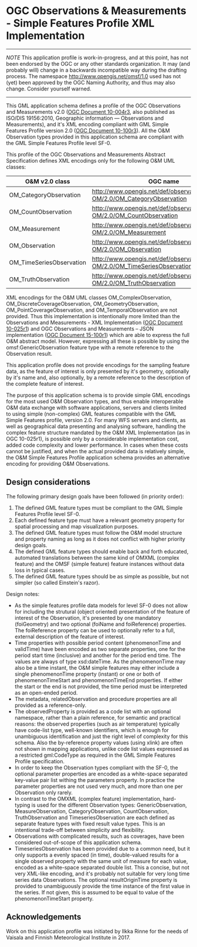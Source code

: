 # OGC Observations &amp; Measurements - Simple Features Profile XML Implementation

---
*NOTE* This application profile is work-in-progress, and at this point, has not been endorsed by the OGC or any other standards organization. It may (and probably will) change in a backwards incompatible way during the drafting process. The namespace http://www.opengis.net/omsf/1.0 used has not (yet) been approved by the OGC Naming Authority, and thus may also change. Consider yourself warned.

---

This GML application schema defines a profile of the OGC Observations and Measurements v2.0 ([OGC Document 10-004r3](http://portal.opengeospatial.org/files/?artifact_id=41579), also published as ISO/DIS 19156:2010, Geographic information — Observations and Measurements), and it's XML encoding compliant with GML Simple Features Profile version 2.0 ([OGC Document 10-100r3](http://portal.opengeospatial.org/files/?artifact_id=42729)). All the O&M Observation types provided in this application schema are compliant with the GML Simple Features Profile level SF-0.

This profile of the OGC Observations and Measurements Abstract Specification defines XML encodings only for the following O&M UML classes:

O&M v2.0 class | OGC name | OMSF feature type |
---------|----------|------------------|
OM\_CategoryObservation | http://www.opengis.net/def/observationType/OGC-OM/2.0/OM_CategoryObservation | omsf:CategoryObservation
OM\_CountObservation | http://www.opengis.net/def/observationType/OGC-OM/2.0/OM_CountObservation | omsf:CountObservation
OM\_Measurement | http://www.opengis.net/def/observationType/OGC-OM/2.0/OM_Measurement | omsf:MeasureObservation
OM\_Observation | http://www.opengis.net/def/observationType/OGC-OM/2.0/OM_Observation| omsf:GenericObservation
OM\_TimeSeriesObservation | http://www.opengis.net/def/observationType/OGC-OM/2.0/OM_TimeSeriesObservation | omsf:TimeseriesObservation
OM\_TruthObservation | http://www.opengis.net/def/observationType/OGC-OM/2.0/OM_TruthObservation | omsf:TruthObservation

XML encodings for the O&M UML classes OM\_ComplexObservation, OM\_DiscreteCoverageObservation, OM\_GeometryObservation, OM\_PointCoverageObservation, and OM\_TemporalObservation are not provided. Thus this implementation is intentionally more limited than the Observations and Measurements - XML Implementation ([OGC Document 10-025r1](http://portal.opengeospatial.org/files/?artifact_id=41510)) and OGC Observations and Measurements – JSON implementation ([OGC Document 15-100r1](https://portal.opengeospatial.org/files/64910)) which are able to express the full O&M abstract model. However, expressing all these is possible by using the omsf:GenericObservation feature type with a remote reference to the Observation result.

This application profile does not provide encodings for the sampling feature data, as the feature of interest is only presented by it's geometry, optionally by it's name and, also optionally, by a remote reference to the description of the complete feature of interest.
 
The purpose of this application schema is to provide simple GML encodings for the most used O&M Observation types, and thus enable interoperable O&M data exchange with software applications, servers and clients limited to using simple (non-complex) GML features compatible with the GML Simple Features profile, version 2.0. For many WFS servers and clients, as well as geographical data presenting and analysing software, handling the complex feature structure mandated by the O&M XML Implementation (as in OGC 10-025r1), is possible only by a considerable implementation cost, added code complexity and lower performance. In cases when these costs cannot be justified, and when the actual provided data is relatively simple, the O&M Simple Features Profile application schema provides an alternative encoding for providing O&M Observations.

## Design considerations

The following primary design goals have been followed (in priority order):

1. The defined GML feature types must be compliant to the GML Simple Features Profile level SF-0.
1. Each defined feature type must have a relevant geometry property for spatial processing and map visualization purposes.
1. The defined GML feature types must follow the O&M model structure and property naming as long as it does not conflict with higher priority design goals.
1. The defined GML feature types should enable back and forth educated, automated translations between the same kind of OMXML (complex feature) and the OMSF (simple feature) feature instances without data loss in typical cases.
1. The defined GML feature types should be as simple as possible, but not simpler (so called Einstein's razor).

Design notes:

* As the simple features profile data models for level SF-0 does not allow for including the strutural (object oriented) presentation of the feature of interest of the Observation, it's presented by one mandatory (foiGeometry) and two optional (foiName and foiReference) properties. The foiReference property can be used to optionally refer to a full, external description of the feature of interest.
* Time properties with possible period content (phenomenonTime and validTime) have been encoded as two separate properties, one for the period start time (inclusive) and another for the period end time. The values are always of type xsd:dateTime. As the phenomenonTime may also be a time instant, the O&M simple features may either include a single phenomenonTime property (instant) or one or both of phenomenonTimeStart and phenomenonTimeEnd properties. If either the start or the end is not provided, the time period must be interpreted as an open-ended period.
* The metadata, relatedObservation and procedure properties are all provided as a reference-only.
* The observedProperty is provided as a code list with an optional namespace, rather than a plain reference, for semantic and practical reasons: the observed properties (such as air temperature) typically have code-list type, well-known identifiers, which is enough for unambiguous identification and just the right level of complexity for this schema. Also the by-reference property values (using xlink) are often not shown in mapping applications, unlike code list values expressed as a restricted gml:CodeType as required in the GML Simple Features Profile specification.
* In order to keep the Observation types compliant with the SF-0, the optional parameter properties are encoded as a white-space separated key-value pair list withing the parameters property. In practice the parameter properties are not used very much, and more than one per Observation only rarely.
* In contrast to the OMXML (complex feature) implementation, hard-typing is used for the different Observation types: GenericObservation, MeasureObservation, CategoryObservation, CountObservation, TruthObservation and TimeseriesObservation are each defined as separate feature types with fixed result value types. This is an intentional trade-off between simplicity and flexibility.
* Observations with complicated results, such as coverages, have been considered out-of-scope of this application schema.
* TimeseriesObservation has been provided due to a common need, but it only supports a evenly spaced (in time), double-valued results for a single observed property with the same unit of measure for each value, encoded as a white-space separated double list. This a concise, but not very XML-like encoding, and it's probably not suitable for very long time series data Observations. The optional resultOriginTime property is provided to unambiguously provide the time instance of the first value in the series. If not given, this is assumed to be equal to value of the phenomenonTimeStart property.

## Acknowledgements

Work on this application profile was initiated by Ilkka Rinne for the needs of Vaisala and Finnish Meteorological Institute in 2017.


